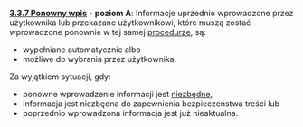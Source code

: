 [**3.3.7 Ponowny wpis**](https://wcag.lepszyweb.pl/#consistent-help) - **poziom A**: Informacje uprzednio wprowadzone przez użytkownika lub przekazane użytkownikowi, które muszą zostać wprowadzone ponownie w tej samej <a href="#" data-toggle="tooltip" data-original-title="{{site.data.glossary.procedura | strip_html | replace: '*', ''}}">procedurze</a>, są:

 - wypełniane automatycznie albo
 - możliwe do wybrania przez użytkownika.

 Za wyjątkiem sytuacji, gdy:

 - ponowne wprowadzenie informacji jest <a href="#" data-toggle="tooltip" data-original-title="{{site.data.glossary.istotny | strip_html | replace: '*', ''}}">niezbędne</a>,
 - informacja jest niezbędna do zapewnienia bezpieczeństwa treści lub
 - poprzednio wprowadzona informacja jest już nieaktualna.









  